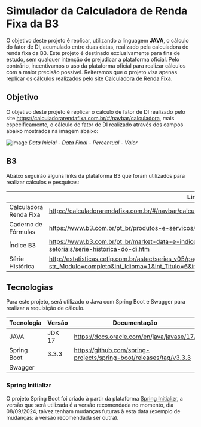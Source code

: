# Simulador da Calculadora de Renda Fixa da B3

O objetivo deste projeto é replicar, utilizando a linguagem **JAVA**, o cálculo do fator de DI, acumulado entre duas datas, realizado pela calculadora de renda fixa da B3. Este projeto é destinado exclusivamente para fins de estudo, sem qualquer intenção de prejudicar a plataforma oficial. Pelo contrário, incentivamos o uso da plataforma oficial para realizar cálculos com a maior precisão possível.
Reiteramos que o projeto visa apenas replicar os cálculos realizados pelo site [Calculadora de Renda Fixa](https://calculadorarendafixa.com.br/#/navbar/calculadora).

## Objetivo
O objetivo deste projeto é replicar o cálculo de fator de DI realizado pelo site https://calculadorarendafixa.com.br/#/navbar/calculadora, mais especificamente, o cálculo de fator de DI realizado através dos campos abaixo mostrados na imagem abaixo:

![image](https://github.com/user-attachments/assets/f4682f07-8150-49bf-acb2-3178582948f9)
_Data Inicial - Data Final - Percentual - Valor_

## B3
Abaixo seguirão alguns links da plataforma B3 que foram utilizados para realizar cálculos e pesquisas:

|                        | Link                                                                                                                                                          |
| ---------------------- | ------------------------------------------------------------------------------------------------------------------------------------------------------------- |
| Calculadora Renda Fixa | https://calculadorarendafixa.com.br/#/navbar/calculadora                                                                                                      |
| Caderno de Fórmulas    | https://www.b3.com.br/pt_br/produtos-e-servicos/negociacao/caderno-de-formulas/                                                                               |
| Índice B3              | https://www.b3.com.br/pt_br/market-data-e-indices/indices/indices-de-segmentos-e-setoriais/serie-historica-do-di.htm                                          |
| Série Histórica        | http://estatisticas.cetip.com.br/astec/series_v05/paginas/lum_web_v05_template_informacoes_di.asp?str_Modulo=completo&int_Idioma=1&int_Titulo=6&int_NivelBD=2 |

## Tecnologias
Para este projeto, será utilizado o Java com Spring Boot e Swagger para realizar a requisição de cálculo.

| Tecnologia  | Versão | Documentação                                                       |
| ----------- | ------ | ------------------------------------------------------------------ |
| JAVA        | JDK 17 | https://docs.oracle.com/en/java/javase/17/                         |
| Spring Boot | 3.3.3  | https://github.com/spring-projects/spring-boot/releases/tag/v3.3.3 |
| Swagger     |        |                                                                    |

### Spring Initializr
O projeto Spring Boot foi criado à partir da plataforma [Spring Initializr](https://start.spring.io/), a versão que será utilizada é a versão recomendada no momento, dia 08/09/2024, talvez tenham mudanças futuras à esta data (exemplo de mudanças: a versão recomendada ser outra).
